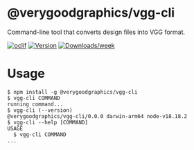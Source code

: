 @verygoodgraphics/vgg-cli
=================

Command-line tool that converts design files into VGG format.

[![oclif](https://img.shields.io/badge/cli-oclif-brightgreen.svg)](https://oclif.io)
[![Version](https://img.shields.io/npm/v/@verygoodgraphics/vgg-cli.svg)](https://npmjs.org/package/@verygoodgraphics/vgg-cli)
[![Downloads/week](https://img.shields.io/npm/dw/@verygoodgraphics/vgg-cli.svg)](https://npmjs.org/package/@verygoodgraphics/vgg-cli)


# Usage
<!-- usage -->
```sh-session
$ npm install -g @verygoodgraphics/vgg-cli
$ vgg-cli COMMAND
running command...
$ vgg-cli (--version)
@verygoodgraphics/vgg-cli/0.0.0 darwin-arm64 node-v18.18.2
$ vgg-cli --help [COMMAND]
USAGE
  $ vgg-cli COMMAND
...
```
<!-- usagestop -->
